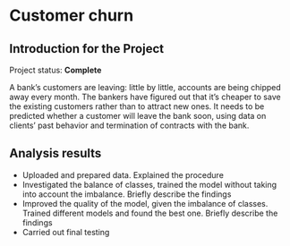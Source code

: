 # Customer churn

## Introduction for the Project 

Project status: **Complete**

A bank’s customers are leaving: little by little, accounts are being chipped away every month. The bankers have figured out that it’s cheaper to save the existing customers rather than to attract new ones. It needs to be predicted whether a customer will leave the bank soon, using data on clients’ past behavior and termination of contracts with the bank.

## Analysis results

* Uploaded and prepared data. Explained the procedure
* Investigated the balance of classes, trained the model without taking into account the imbalance. Briefly describe the findings
* Improved the quality of the model, given the imbalance of classes. Trained different models and found the best one. Briefly describe the findings
* Carried out final testing
